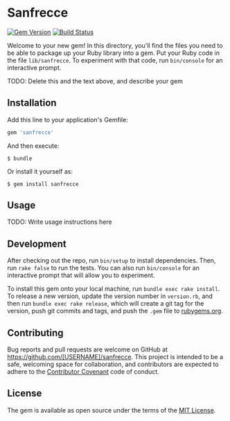 

# Sanfrecce
[![Gem Version](https://badge.fury.io/rb/sanfrecce.svg)](http://badge.fury.io/rb/sanfrecce)  [![Build Status](https://travis-ci.org/gennei/sanfrecce.svg?branch=master)](https://travis-ci.org/gennei/sanfrecce)

Welcome to your new gem! In this directory, you'll find the files you need to be able to package up your Ruby library into a gem. Put your Ruby code in the file `lib/sanfrecce`. To experiment with that code, run `bin/console` for an interactive prompt.

TODO: Delete this and the text above, and describe your gem

## Installation

Add this line to your application's Gemfile:

```ruby
gem 'sanfrecce'
```

And then execute:

    $ bundle

Or install it yourself as:

    $ gem install sanfrecce

## Usage

TODO: Write usage instructions here

## Development

After checking out the repo, run `bin/setup` to install dependencies. Then, run `rake false` to run the tests. You can also run `bin/console` for an interactive prompt that will allow you to experiment.

To install this gem onto your local machine, run `bundle exec rake install`. To release a new version, update the version number in `version.rb`, and then run `bundle exec rake release`, which will create a git tag for the version, push git commits and tags, and push the `.gem` file to [rubygems.org](https://rubygems.org).

## Contributing

Bug reports and pull requests are welcome on GitHub at https://github.com/[USERNAME]/sanfrecce. This project is intended to be a safe, welcoming space for collaboration, and contributors are expected to adhere to the [Contributor Covenant](contributor-covenant.org) code of conduct.


## License

The gem is available as open source under the terms of the [MIT License](http://opensource.org/licenses/MIT).
